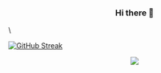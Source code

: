 ### 

<!-- markdownlint-disable MD033 MD041-->
<p align="center">
  <h3 align="center">Hi there 👋</h3>\
  
  
[![GitHub Streak](http://github-readme-streak-stats.herokuapp.com?user=salman-2244&theme=vue-dark&hide_border=true&date_format=M%20j%5B%2C%20Y%5D)](https://git.io/streak-stats)
  
</p>

<p align="center">
  <img src="https://readme-typing-svg.herokuapp.com/?lines=Welcome+to+my+Github!;Add+a+bio+to+your+profile!;Add+a+description+to+your+repo!;Make+your+readme+stand+out!&font=Fira%20Code&center=true&width=380&height=50">



